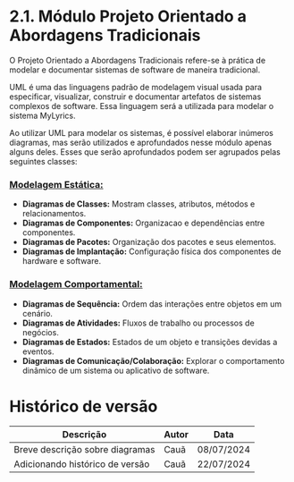 # 2.1. Módulo Projeto Orientado a Abordagens Tradicionais

O Projeto Orientado a Abordagens Tradicionais refere-se à prática de modelar e documentar sistemas de software de maneira tradicional.

UML é uma das linguagens padrão de modelagem visual usada para especificar, visualizar, construir e documentar artefatos de sistemas complexos de software. Essa linguagem será a utilizada
para modelar o sistema MyLyrics.

Ao utilizar UML para modelar os sistemas, é possível elaborar inúmeros diagramas,
mas serão utilizados e aprofundados nesse módulo apenas alguns deles.
Esses que serão aprofundados podem ser agrupados pelas seguintes classes:

### [Modelagem Estática:](/Modelagem/2.1.1.UMLEstaticos.md)
- **Diagramas de Classes:** Mostram classes, atributos, métodos e relacionamentos.
- **Diagramas de Componentes:** Organizacao e dependências entre componentes.
- **Diagramas de Pacotes:** Organização dos pacotes e seus elementos.
- **Diagramas de Implantação:** Configuração física dos componentes de hardware e software.

### [Modelagem Comportamental:](/Modelagem/2.1.2.UMLDinamicos.md)
- **Diagramas de Sequência:** Ordem das interações entre objetos em um cenário.
- **Diagramas de Atividades:** Fluxos de trabalho ou processos de negócios.
- **Diagramas de Estados:** Estados de um objeto e transições devidas a eventos.
- **Diagramas de Comunicação/Colaboração:** Explorar o comportamento dinâmico de um sistema ou aplicativo de software.

# Histórico de versão

| Descrição | Autor | Data |
|----|----|----|
| Breve descrição sobre diagramas | Cauã | 08/07/2024 |
| Adicionando histórico de versão | Cauã | 22/07/2024 |

